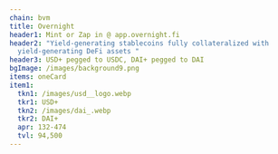 ```yaml
---
chain: bvm
title: Overnight
header1: Mint or Zap in @ app.overnight.fi
header2: "Yield-generating stablecoins fully collateralized with
  yield-generating DeFi assets "
header3: USD+ pegged to USDC, DAI+ pegged to DAI
bgImage: /images/background9.png
items: oneCard
item1:
  tkn1: /images/usd__logo.webp
  tkr1: USD+
  tkn2: /images/dai_.webp
  tkr2: DAI+
  apr: 132-474
  tvl: 94,500
---
```

